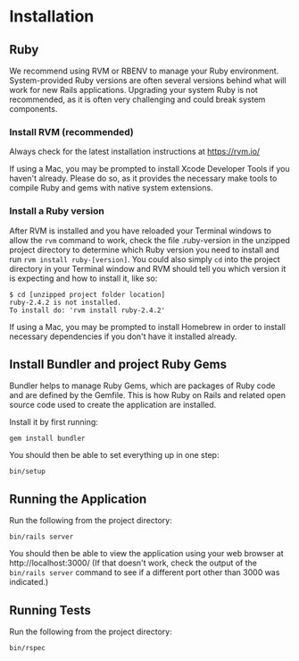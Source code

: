 # Installation

## Ruby

We recommend using RVM or RBENV to manage your Ruby environment. System-provided Ruby versions are often several 
versions behind what will work for new Rails applications. Upgrading your system Ruby is not recommended, as it is 
often very challenging and could break system components.

### Install RVM (recommended)

Always check for the latest installation instructions at https://rvm.io/

If using a Mac, you may be prompted to install Xcode Developer Tools if you haven't already. Please do so, as it 
provides the necessary make tools to compile Ruby and gems with native system extensions.

### Install a Ruby version

After RVM is installed and you have reloaded your Terminal windows to allow the `rvm` command to work, check the 
file .ruby-version in the unzipped project directory to determine which Ruby version you need to install 
and run `rvm install ruby-[version]`. You could also simply `cd` into the project directory in your Terminal window 
and RVM should tell you which version it is expecting and how to install it, like so:

```
$ cd [unzipped project folder location]
ruby-2.4.2 is not installed.
To install do: 'rvm install ruby-2.4.2'
```

If using a Mac, you may be prompted to install Homebrew in order to install necessary dependencies if you don't have 
it installed already.

## Install Bundler and project Ruby Gems

Bundler helps to manage Ruby Gems, which are packages of Ruby code and are defined by the Gemfile. This is how Ruby on Rails 
and related open source code used to create the application are installed.

Install it by first running:

```
gem install bundler
```

You should then be able to set everything up in one step:

```
bin/setup
```

## Running the Application

Run the following from the project directory:

```
bin/rails server
```

You should then be able to view the application using your web browser at http://localhost:3000/  (If that doesn't work, check 
the output of the `bin/rails server` command to see if a different port other than 3000 was indicated.)

## Running Tests

Run the following from the project directory:

```
bin/rspec
```
